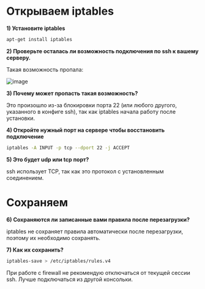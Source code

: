 # Открываем iptables

**1) Установите iptables**

```sh
apt-get install iptables
```

**2) Проверьте осталась ли возможность подключения по ssh к вашему серверу.**

Такая возможность пропала:

![image](https://github.com/user-attachments/assets/3a352421-7bbe-403f-a887-1a2c741701d1)


**3) Почему может пропасть такая возможность?**

Это произошло из-за блокировки порта 22 (или любого другого, указанного в конфиге ssh), так как iptables начала работу после установки.

**4) Откройте нужный порт на сервере чтобы восстановить подключение**

```sh
iptables -A INPUT -p tcp --dport 22 -j ACCEPT
```

**5) Это будет udp или tcp порт?**

ssh использует TCP, так как это протокол с установленным соединением.

# Сохраняем

**6) Сохраняются ли записанные вами правила после перезагрузки?**

iptables не сохраняет правила автоматически после перезагрузки, поэтому их необходимо сохранять.

**7) Как их сохранить?**

```sh
iptables-save > /etc/iptables/rules.v4
```

При работе с firewall не рекомендую отключаться от текущей сессии ssh. Лучше подключаться из другой консольки.
